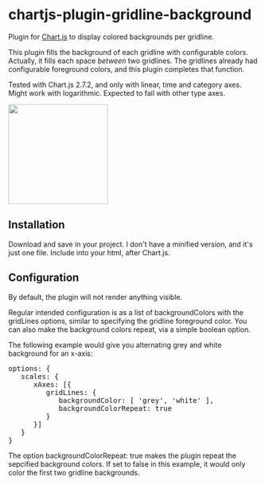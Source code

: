 # chartjs-plugin-gridline-background
<div>Plugin for <a href="http://www.chartjs.org/">Chart.js</a> to display colored backgrounds per gridline.


This plugin fills the background of each gridline with configurable colors. Actually, it fills each space _between_ two gridlines.
The gridlines already had configurable foreground colors, and this plugin completes that function.

Tested with Chart.js 2.7.2, and only with linear, time and category axes. Might work with logarithmic. Expected to fail with other type axes.
</div>
<img src="https://rawgit.com/sfrauenfelder/chartjs-plugin-gridline-background/master/demo-picture.png" style="width:200px;">

<h2>Installation</h2>
Download and save in your project. I don't have a minified version, and it's just one file.
Include into your html, after Chart.js.

<h2>Configuration</h2>
By default, the plugin will not render anything visible.

Regular intended configuration is as a list of backgroundColors with the gridLines options, similar to specifying the gridline foreground color. You can also make the background colors repeat, via a simple boolean option.

The following example would give you alternating grey and white background for an x-axis:

<pre>
options: {
   scales: {
      xAxes: [{
         gridLines: {
            backgroundColor: [ 'grey', 'white' ],
            backgroundColorRepeat: true
         }
      }]
   }
}
</pre>


The option backgroundColorRepeat: true makes the plugin repeat the sepcified background colors. If set to false in this example, it would only color the first two gridline backgrounds.
